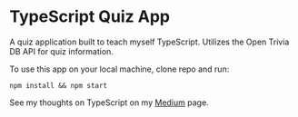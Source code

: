 # TypeScript Quiz App

A quiz application built to teach myself TypeScript. Utilizes the Open Trivia DB API for quiz information.

To use this app on your local machine, clone repo and run:

`npm install && npm start`

See my thoughts on TypeScript on my [Medium](https://levelup.gitconnected.com/typescript-javascripts-more-responsible-cousin-58d1f045a7b2) page.

